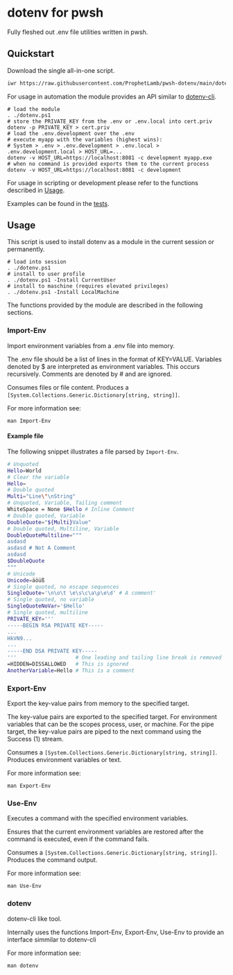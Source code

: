 # dotenv for pwsh

Fully fleshed out .env file utilities written in pwsh.

## Quickstart

Download the single all-in-one script.

```bash
iwr https://raw.githubusercontent.com/ProphetLamb/pwsh-dotenv/main/dotenv.ps1 -o dotenv.ps1
```

For usage in automation the module provides an API similar to [dotenv-cli](https://github.com/entropitor/dotenv-cli).

```pwsh
# load the module
. ./dotenv.ps1
# store the PRIVATE_KEY from the .env or .env.local into cert.priv
dotenv -p PRIVATE_KEY > cert.priv
# load the .env.development over the .env
# execute myapp with the variables (highest wins):
# System > .env > .env.development > .env.local > .env.development.local > HOST_URL=...
dotenv -v HOST_URL=https://localhost:8081 -c development myapp.exe
# when no command is provided exports them to the current process
dotenv -v HOST_URL=https://localhost:8081 -c development
```

For usage in scripting or development please refer to the functions described in [Usage](#usage).

Examples can be found in the [tests](dotenv.Tests.ps1).

## Usage

This script is used to install dotenv as a module in the current session or permanently.

```pwsh
# load into session
. ./dotenv.ps1
# install to user profile
. ./dotenv.ps1 -Install CurrentUser
# install to maschine (requires elevated privileges)
. ./dotenv.ps1 -Install LocalMachine
```

The functions provided by the module are described in the following sections.

### Import-Env

Import environment variables from a .env file into memory.

The .env file should be a list of lines in the format of KEY=VALUE.
Variables denoted by $ are interpreted as environment variables. This occurs recursively.
Comments are denoted by # and are ignored.

Consumes files or file content.
Produces a `[System.Collections.Generic.Dictionary[string, string]]`.

For more information see:

```pwsh
man Import-Env
```

#### Example file

The following snippet illustrates a file parsed by `Import-Env`.

```bash
# Unquoted
Hello=World
# Clear the variable
Hello=
# Double quoted
Multi="Line\"\nString"
# Unquoted, Variable, Tailing comment
WhiteSpace = None $Hello # Inline Comment
# Double quoted, Variable
DoubleQuote="${Multi}Value"
# Double quoted, Multiline, Variable
DoubleQuoteMultiline="""
asdasd
asdasd # Not A Comment
asdasd
$DoubleQuote
"""
# Unicode
Unicode=äöüß
# Single quoted, no escape sequences
SingleQuote='\n\o\t \e\s\c\a\p\e\d' # A comment'
# Single quoted, no variable
SingleQuoteNoVar='$Hello'
# Single quoted, multiline
PRIVATE_KEY='''
-----BEGIN RSA PRIVATE KEY-----
...
HkVN9...
...
-----END DSA PRIVATE KEY-----
'''                   # One leading and tailing line break is removed
=HIDDEN=DISSALLOWED   # This is ignored
AnotherVariable=Hello # This is a comment
```

### Export-Env

Export the key-value pairs from memory to the specified target.

The key-value pairs are exported to the specified target. For environment variables that can be the scopes process, user, or machine.
For the pipe target, the key-value pairs are piped to the next command using the Success (1) stream.

Consumes a `[System.Collections.Generic.Dictionary[string, string]]`.
Produces environment variables or text.

For more information see:

```pwsh
man Export-Env
```

### Use-Env

Executes a command with the specified environment variables.

Ensures that the current environment variables are restored after the command is executed, even if the command fails.

Consumes a `[System.Collections.Generic.Dictionary[string, string]]`.
Produces the command output.

For more information see:

```pwsh
man Use-Env
```

### dotenv

dotenv-cli like tool.

Internally uses the functions Import-Env, Export-Env, Use-Env to provide an interface simmilar to dotenv-cli

For more information see:

```pwsh
man dotenv
```
